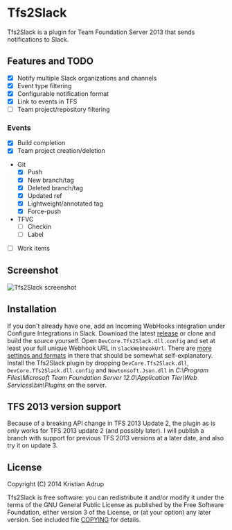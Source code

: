 ﻿# Tfs2Slack

Tfs2Slack is a plugin for Team Foundation Server 2013 that sends notifications to Slack.

## Features and TODO

- [x] Notify multiple Slack organizations and channels
- [x] Event type filtering
- [x] Configurable notification format
- [x] Link to events in TFS
- [ ] Team project/repository filtering

### Events

- [x] Build completion
- [x] Team project creation/deletion
- Git
  - [x] Push
  - [x] New branch/tag
  - [x] Deleted branch/tag
  - [x] Updated ref
  - [x] Lightweight/annotated tag
  - [x] Force-push
- TFVC
  - [ ] Checkin
  - [ ] Label
- [ ] Work items

## Screenshot

![Tfs2Slack screenshot](https://raw.githubusercontent.com/kria/Tfs2Slack/master/tfs2slack-notification.png)

## Installation

If you don't already have one, add an Incoming WebHooks integration under Configure Integrations in Slack.
Download the latest [release][0] or clone and build the source yourself.
Open `DevCore.Tfs2Slack.dll.config` and set at least your full unique Webhook URL in `slackWebhookUrl`. There are [more settings and formats][1] in there that should be somewhat self-explanatory.
Install the Tfs2Slack plugin by dropping `DevCore.Tfs2Slack.dll`, `DevCore.Tfs2Slack.dll.config` and `Newtonsoft.Json.dll` in *C:\Program Files\Microsoft Team Foundation Server 12.0\Application Tier\Web Services\bin\Plugins* on the server.

[0]: https://github.com/kria/Tfs2Slack/releases
[1]: https://github.com/kria/Tfs2Slack/blob/master/Tfs2Slack/app.config

## TFS 2013 version support

Because of a breaking API change in TFS 2013 Update 2, the plugin as is only works for TFS 2013 update 2 (and possibly later).
I will publish a branch with support for previous TFS 2013 versions at a later date, and also try it on update 3.

## License

Copyright (C) 2014 Kristian Adrup

Tfs2Slack is free software: you can redistribute it and/or modify it under the terms of the GNU General Public License as published by the Free Software Foundation, either version 3 of the License, or (at your option) any later version. See included file [COPYING](COPYING) for details.



